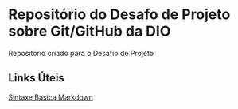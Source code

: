 # Repositório do Desafo de Projeto sobre Git/GitHub da DIO
Repositório criado para o Desafio de Projeto


## Links Úteis
[Sintaxe Basica Markdown](https://www.markdownguide.org/basic-syntax)

